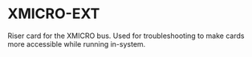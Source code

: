 # XMICRO-EXT
Riser card for the XMICRO bus. Used for troubleshooting to make cards more accessible while running in-system.
